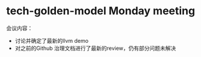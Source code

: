 # tech-golden-model Monday meeting

会议内容：

- 讨论并确定了最新的llvm demo
- 对之前的Github 治理文档进行了最新的review，仍有部分问题未解决